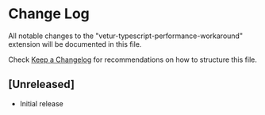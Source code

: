 # Change Log

All notable changes to the "vetur-typescript-performance-workaround" extension will be documented in this file.

Check [Keep a Changelog](http://keepachangelog.com/) for recommendations on how to structure this file.

## [Unreleased]

- Initial release
